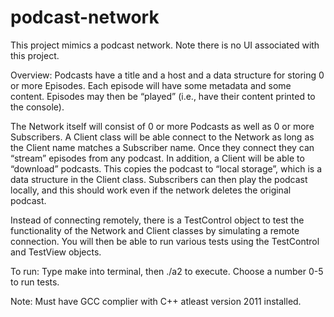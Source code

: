 # podcast-network

This project mimics a podcast network. Note there is no UI associated with this project. 

Overview: 
Podcasts have a title and a host and a data structure for storing 0 or more Episodes. Each episode will have some metadata and some content. Episodes may then be “played” (i.e., have their content printed to the console).

The Network itself will consist of 0 or more Podcasts as well as 0 or more Subscribers. A Client class will be able connect to the Network as long as the Client name matches a Subscriber name. Once they connect they can “stream” episodes from any podcast. In addition, a Client will be able to “download” podcasts. This copies the podcast to “local storage”, which is a data structure in the Client class. Subscribers can then play the podcast locally, and this should work even if the network deletes the original podcast.

Instead of connecting remotely, there is a TestControl object to test the functionality of the Network and Client classes by simulating a remote connection. You will then be able to run various tests using the TestControl and TestView objects.


To run: Type make into terminal, then ./a2 to execute. Choose a number 0-5 to run tests.

Note: Must have GCC complier with C++ atleast version 2011 installed.
